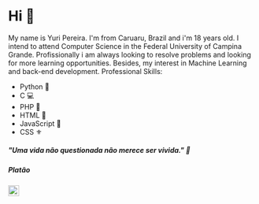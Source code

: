 # Hi :wave:

My name is Yuri Pereira. I'm from Caruaru, Brazil and i'm 18 years old. I intend to attend Computer Science in the Federal University of Campina Grande. Profissionally i am always looking to resolve problems and looking for more learning opportunities. Besides, my interest in Machine Learning and back-end development.
Professional Skills:
- Python :snake:
- C :computer:
- PHP :elephant:
- HTML :beginner:
- JavaScript :trident:
- CSS :fleur_de_lis:

##### "Uma vida não questionada não merece ser vivida." :milky_way:
##### Platão


[<img align="left" alt="codeSTACKr.com" width="22px" src="https://cdn.jsdelivr.net/npm/simples-icons@v3/icons/youtube.svg" />][youtube]

[youtube]: https://youtube.com
